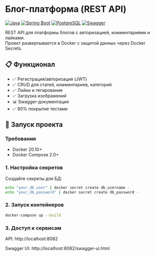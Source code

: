 # Блог-платформа (REST API)

[![Java](https://img.shields.io/badge/Java-17%2B-blue)](https://openjdk.org/)
[![Spring Boot](https://img.shields.io/badge/Spring_Boot-3.4.1-green)](https://spring.io/projects/spring-boot)
[![PostgreSQL](https://img.shields.io/badge/PostgreSQL-13-blue)](https://www.postgresql.org/)
[![Swagger](https://img.shields.io/badge/Swagger-3.0-green)](https://swagger.io/)

REST API для платформы блогов с авторизацией, комментариями и лайками.  
Проект развертывается в Docker с защитой данных через Docker Secrets.

## 📋 Функционал
- ✅ Регистрация/авторизация (JWT)
- ✅ CRUD для статей, комментариев, категорий
- ✅ Лайки и тегирование
- ✅ Загрузка изображений
- 📊 Swagger-документация
- ✅ 80% покрытие тестами

## 🚀 Запуск проекта

### Требования
- Docker 20.10+
- Docker Compose 2.0+

### 1. Настройка секретов
Создайте секреты для БД:
```bash
echo "your_db_user" | docker secret create db_username -
echo "your_db_password" | docker secret create db_password -
```

### 2. Запуск контейнеров
```bash
docker-compose up --build
```

### 3. Доступ к сервисам

API: http://localhost:8082

Swagger UI: http://localhost:8082/swagger-ui.html
